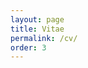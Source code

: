 ```yaml
---
layout: page
title: Vitae
permalink: /cv/
order: 3
---
```


<object data="https://sidharthmoktan.github.io/assets/cv_moktan.pdf" width="100%" height="700px" type='application/pdf'></object>